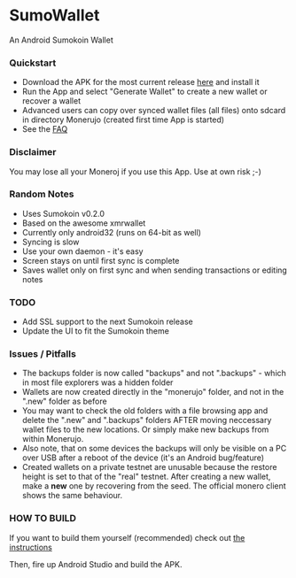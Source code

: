 # SumoWallet
An Android Sumokoin Wallet

### Quickstart
- Download the APK for the most current release [here](https://github.com/SadBatman/sumowallet/releases) and install it
- Run the App and select "Generate Wallet" to create a new wallet or recover a wallet
- Advanced users can copy over synced wallet files (all files) onto sdcard in directory Monerujo (created first time App is started)
- See the [FAQ](doc/FAQ.md)

### Disclaimer
You may lose all your Moneroj if you use this App. Use at own risk ;-)

### Random Notes
- Uses Sumokoin v0.2.0
- Based on the awesome xmrwallet
- Currently only android32 (runs on 64-bit as well)
- Syncing is slow
- Use your own daemon - it's easy
- Screen stays on until first sync is complete
- Saves wallet only on first sync and when sending transactions or editing notes

### TODO
 - Add SSL support to the next Sumokoin release
 - Update the UI to fit the Sumokoin theme

### Issues / Pitfalls
- The backups folder is now called "backups" and not ".backups" - which in most file explorers was a hidden folder
- Wallets are now created directly in the "monerujo" folder, and not in the ".new" folder as before
- You may want to check the old folders with a file browsing app and delete the ".new" and ".backups" folders AFTER moving neccessary wallet files to the new locations. Or simply make new backups from within Monerujo.
- Also note, that on some devices the backups will only be visible on a PC over USB after a reboot of the device (it's an Android bug/feature)
- Created wallets on a private testnet are unusable because the restore height is set to that
of the "real" testnet.  After creating a new wallet, make a **new** one by recovering from the seed.
The official monero client shows the same behaviour.

### HOW TO BUILD
If you want to build them yourself (recommended) check out [the instructions](doc/BUILDING-external-libs.md)

Then, fire up Android Studio and build the APK.
